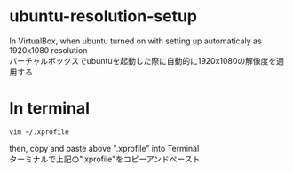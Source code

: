 # ubuntu-resolution-setup
In VirtualBox, when ubuntu turned on with setting up automaticaly as 1920x1080 resolution  
バーチャルボックスでubuntuを起動した際に自動的に1920x1080の解像度を適用する

# In terminal
```
vim ~/.xprofile
```
then, copy and paste above ".xprofile" into Terminal  
ターミナルで上記の".xprofile"をコピーアンドペースト
